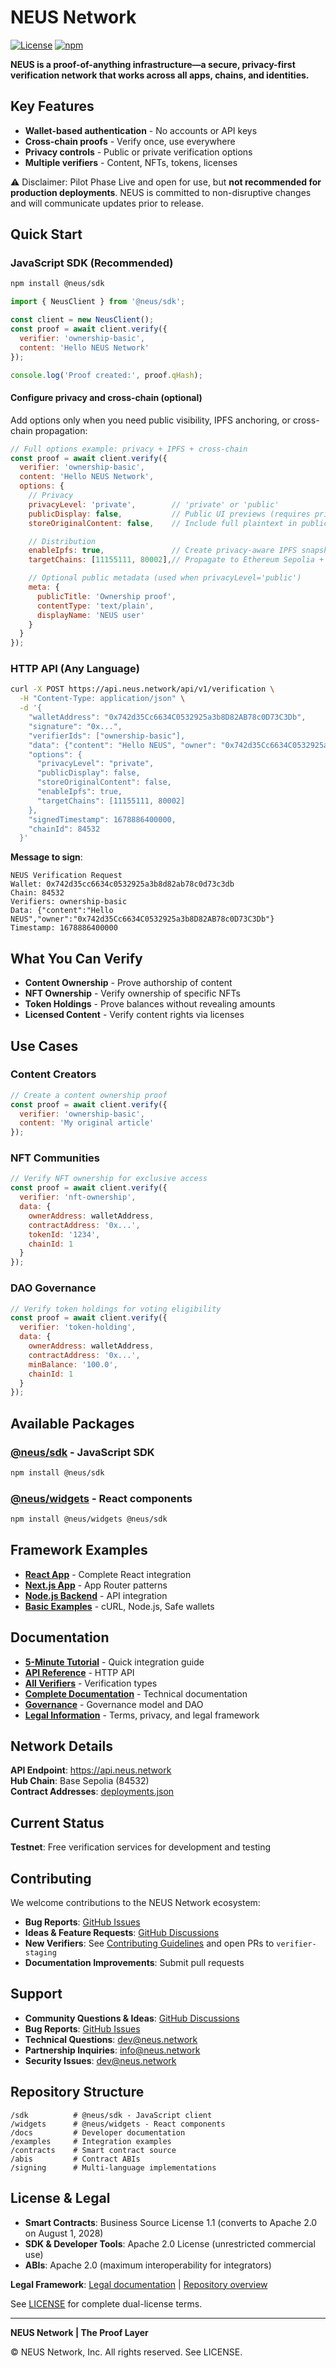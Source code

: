 # NEUS Network

[![License](https://img.shields.io/badge/License-BUSL--1.1%20(contracts)%20%7C%20Apache--2.0%20(SDK)-blue)](./LICENSE)
[![npm](https://img.shields.io/npm/v/%40neus%2Fsdk?logo=npm&label=@neus/sdk)](https://www.npmjs.com/package/%40neus%2Fsdk)


**NEUS is a proof-of-anything infrastructure—a secure, privacy-first verification network that works across all apps, chains, and identities.**

## Key Features

- **Wallet-based authentication** - No accounts or API keys
- **Cross-chain proofs** - Verify once, use everywhere  
- **Privacy controls** - Public or private verification options
- **Multiple verifiers** - Content, NFTs, tokens, licenses

⚠️ Disclaimer: Pilot Phase
Live and open for use, but **not recommended for production deployments**. 
NEUS is committed to non-disruptive changes and will communicate updates prior to release.

## Quick Start

### JavaScript SDK (Recommended)

```bash
npm install @neus/sdk
```

```javascript
import { NeusClient } from '@neus/sdk';

const client = new NeusClient();
const proof = await client.verify({
  verifier: 'ownership-basic',
  content: 'Hello NEUS Network'
});

console.log('Proof created:', proof.qHash);
```

#### Configure privacy and cross-chain (optional)

Add options only when you need public visibility, IPFS anchoring, or cross-chain propagation:

```javascript
// Full options example: privacy + IPFS + cross-chain
const proof = await client.verify({
  verifier: 'ownership-basic',
  content: 'Hello NEUS Network',
  options: {
    // Privacy
    privacyLevel: 'private',        // 'private' or 'public'
    publicDisplay: false,           // Public UI previews (requires privacyLevel='public')
    storeOriginalContent: false,    // Include full plaintext in public snapshot (public only)

    // Distribution
    enableIpfs: true,               // Create privacy-aware IPFS snapshot
    targetChains: [11155111, 80002],// Propagate to Ethereum Sepolia + Polygon Amoy

    // Optional public metadata (used when privacyLevel='public')
    meta: {
      publicTitle: 'Ownership proof',
      contentType: 'text/plain',
      displayName: 'NEUS user'
    }
  }
});
```

### HTTP API (Any Language)

```bash
curl -X POST https://api.neus.network/api/v1/verification \
  -H "Content-Type: application/json" \
  -d '{
    "walletAddress": "0x742d35Cc6634C0532925a3b8D82AB78c0D73C3Db",
    "signature": "0x...",
    "verifierIds": ["ownership-basic"],
    "data": {"content": "Hello NEUS", "owner": "0x742d35Cc6634C0532925a3b8D82AB78c0D73C3Db"},
    "options": {
      "privacyLevel": "private",
      "publicDisplay": false,
      "storeOriginalContent": false,
      "enableIpfs": true,
      "targetChains": [11155111, 80002]
    },
    "signedTimestamp": 1678886400000,
    "chainId": 84532
  }'
```

**Message to sign**:
```
NEUS Verification Request
Wallet: 0x742d35cc6634c0532925a3b8d82ab78c0d73c3db
Chain: 84532
Verifiers: ownership-basic
Data: {"content":"Hello NEUS","owner":"0x742d35Cc6634C0532925a3b8D82AB78c0D73C3Db"}
Timestamp: 1678886400000
```

## What You Can Verify

- **Content Ownership** - Prove authorship of content
- **NFT Ownership** - Verify ownership of specific NFTs  
- **Token Holdings** - Prove balances without revealing amounts
- **Licensed Content** - Verify content rights via licenses

## Use Cases

### Content Creators
```javascript
// Create a content ownership proof
const proof = await client.verify({
  verifier: 'ownership-basic',
  content: 'My original article'
});
```

### NFT Communities  
```javascript
// Verify NFT ownership for exclusive access
const proof = await client.verify({
  verifier: 'nft-ownership',
  data: {
    ownerAddress: walletAddress,
    contractAddress: '0x...',
    tokenId: '1234',
    chainId: 1
  }
});
```

### DAO Governance
```javascript
// Verify token holdings for voting eligibility
const proof = await client.verify({
  verifier: 'token-holding', 
  data: {
    ownerAddress: walletAddress,
    contractAddress: '0x...',
    minBalance: '100.0',
    chainId: 1
  }
});
```

## Available Packages

### [@neus/sdk](./sdk/) - JavaScript SDK
```bash
npm install @neus/sdk
```

### [@neus/widgets](./widgets/) - React components
```bash
npm install @neus/widgets @neus/sdk
```

## Framework Examples

- **[React App](./examples/react-app/)** - Complete React integration
- **[Next.js App](./examples/nextjs-app/)** - App Router patterns
- **[Node.js Backend](./examples/nodejs-backend/)** - API integration
- **[Basic Examples](./examples/)** - cURL, Node.js, Safe wallets

## Documentation

- **[5-Minute Tutorial](./docs/QUICKSTART.md)** - Quick integration guide
- **[API Reference](./docs/api/index.md)** - HTTP API
- **[All Verifiers](./docs/verifiers/README.md)** - Verification types
- **[Complete Documentation](./docs/)** - Technical documentation
- **[Governance](./docs/GOVERNANCE.md)** - Governance model and DAO
- **[Legal Information](./docs/LEGAL.md)** - Terms, privacy, and legal framework

## Network Details

**API Endpoint**: https://api.neus.network  
**Hub Chain**: Base Sepolia (84532)  
**Contract Addresses**: [deployments.json](./deployments.json)

## Current Status

**Testnet**: Free verification services for development and testing

## Contributing

We welcome contributions to the NEUS Network ecosystem:

- **Bug Reports**: [GitHub Issues](https://github.com/neus/network/issues)
- **Ideas & Feature Requests**: [GitHub Discussions](https://github.com/neus/network/discussions)
- **New Verifiers**: See [Contributing Guidelines](./CONTRIBUTING.md) and open PRs to `verifier-staging`
- **Documentation Improvements**: Submit pull requests

## Support

- **Community Questions & Ideas**: [GitHub Discussions](https://github.com/neus/network/discussions)
- **Bug Reports**: [GitHub Issues](https://github.com/neus/network/issues)
- **Technical Questions**: dev@neus.network
- **Partnership Inquiries**: info@neus.network
- **Security Issues**: dev@neus.network

## Repository Structure

```
/sdk          # @neus/sdk - JavaScript client
/widgets      # @neus/widgets - React components  
/docs         # Developer documentation
/examples     # Integration examples
/contracts    # Smart contract source
/abis         # Contract ABIs
/signing      # Multi-language implementations
```

## License & Legal

- **Smart Contracts**: Business Source License 1.1 (converts to Apache 2.0 on August 1, 2028)
- **SDK & Developer Tools**: Apache 2.0 License (unrestricted commercial use)
- **ABIs**: Apache 2.0 (maximum interoperability for integrators)

**Legal Framework**: [Legal documentation](https://docs.neus.network/learn/legal/) | [Repository overview](./docs/LEGAL.md)

See [LICENSE](./LICENSE) for complete dual-license terms.

---

**NEUS Network | The Proof Layer**

© NEUS Network, Inc. All rights reserved. See LICENSE.